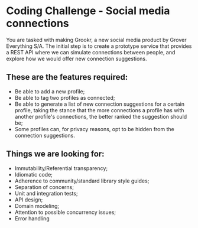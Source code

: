 # Coding Challenge - Social media connections

You are tasked with making Grookr, a new social media product by Grover Everything S/A. The initial step is to create a prototype service that provides a REST API where we can simulate connections between people, and explore how we would offer new connection suggestions.

## These are the features required:

- Be able to add a new profile;
- Be able to tag two profiles as connected;
- Be able to generate a list of new connection suggestions for a certain profile, taking the stance that the more connections a profile has with another profile's connections, the better ranked the suggestion should be;
- Some profiles can, for privacy reasons, opt to be hidden from the connection suggestions.

## Things we are looking for:

- Immutability/Referential transparency;
- Idiomatic code;
- Adherence to community/standard library style guides;
- Separation of concerns;
- Unit and integration tests;
- API design;
- Domain modeling;
- Attention to possible concurrency issues;
- Error handling

